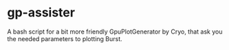 # gp-assister
A bash script for a bit more friendly GpuPlotGenerator by Cryo, that ask you the needed parameters to plotting Burst.
